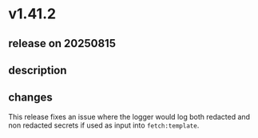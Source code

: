 # v1.41.2

## release on 20250815
## description
## changes
This release fixes an issue where the logger would log both redacted and non redacted secrets if used as input into <code>fetch:template</code>.

